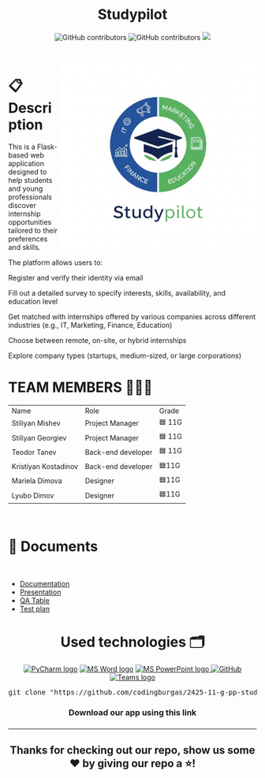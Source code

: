 <h1 align="center">Studypilot </h1>
<p align = "center">
<img alt="GitHub contributors" src="https://img.shields.io/github/contributors/codingburgas/2425-11-g-pp-student-practices-assignment-team11?style=flat-square">
<img alt="GitHub contributors" src="https://img.shields.io/github/repo-size/codingburgas/2425-11-g-pp-student-practices-assignment-team11?style=flat-square">
<img src="https://img.shields.io/github/languages/count/codingburgas/2425-11-g-pp-student-practices-assignment-team11?style=flat-square">
</p><br>
<img align="right" src="./flaskProject/static/images/logo.png" width="400" height ="400">
<h1 align="left">📋 Description </h1>
<p align="left">This is a Flask-based web application designed to help students and young professionals discover internship opportunities tailored to their preferences and skills.

The platform allows users to:

Register and verify their identity via email

Fill out a detailed survey to specify interests, skills, availability, and education level

Get matched with internships offered by various companies across different industries (e.g., IT, Marketing, Finance, Education)

Choose between remote, on-site, or hybrid internships

Explore company types (startups, medium-sized, or large corporations)</p>
 
<h1 align="left">TEAM MEMBERS 👨🏻‍💻</h1>
<table >
<tr>
<td>Name</td>
<td>Role</td>
<td>Grade</td>
</tr>
<tr>
<td>Stiliyan Mishev</td>
<td>Project Manager</td>
<td>🟦 11G</td>
</tr>
<tr>
<td>Stiliyan Georgiev</td>
<td>Project Manager</td>
<td>🟦 11G</td>
</tr>
<tr>
<td>Teodor Tanev</td>
<td>Back-end developer</td>
<td>🟦 11G</td>
</tr>
<tr>
<td>Kristiyan Kostadinov</td>
<td>Back-end developer</td>
<td>🟦11G</td>
</tr>
<tr>
<td>Mariela Dimova</td>
<td>Designer</td>
<td>🟦11G</td>
</tr>
<tr>
<td>Lyubo Dimov</td></td>
<td>Designer</td>
<td>🟦11G</td>
</tr>
</table><br>
 
<h1 align="left">📃 Documents</h1><br>
<ul align="left" >
<li><a href="https://codingburgas-my.sharepoint.com/:w:/g/personal/dhnoneva22_codingburgas_bg/EZJRnu26mZ5LoxX7GJjfS9YB1BK8uydH1JXD5eyg4VBo2A?e=csjw0j">Documentation</a></li>
<li><a href="https://codingburgas-my.sharepoint.com/:p:/g/personal/dhnoneva22_codingburgas_bg/EfA3q-Ddc4tNoLweKRmC1iQBECIOqJZStSbBoIR4jxY5xw?e=E0vgIQ">Presentation</a></li>
<li><a href="https://codingburgas-my.sharepoint.com/:x:/g/personal/dhnoneva22_codingburgas_bg/Ea1qthjGaGhIpqQ1dznEQ6sB0v6BbABtLahBSBz2VEQiuA?e=zvd6yx">QA Table</a></li>    
<li><a href="https://codingburgas-my.sharepoint.com/:w:/g/personal/dhnoneva22_codingburgas_bg/EYB9qNf9FXxBtVt5bBd8pp8BxT9OOprVfn3NchKvZPU3pw?e=MUFeZC">Test plan</a></li>  
</ul>
 
 
<h1 align="center">Used technologies 🗂</h1>
<p align="center">
<a href="[https://code.visualstudio.com/](https://www.jetbrains.com/pycharm/)"><img src="https://upload.wikimedia.org/wikipedia/commons/thumb/1/1d/PyCharm_Icon.svg/2048px-PyCharm_Icon.svg.png" alt="PyCharm logo" width=48px/></a>
<a href="https://www.microsoft.com/en-ww/microsoft-365/word"><img src="https://img.icons8.com/fluency/48/000000/microsoft-word-2019.png" alt="MS Word logo" width=48px /></a>
<a href="https://www.microsoft.com/en-us/microsoft-365/powerpoint"><img src="https://img.icons8.com/fluency/48/000000/microsoft-powerpoint-2019.png" alt="MS PowerPoint logo" width=48px />
<a href="https://git-scm.com/"><img src="https://cdn-icons-png.flaticon.com/512/25/25231.png" alt="GitHub" heigh=48px width=48px/></a>
<a href="https://teams.microsoft.com/_?culture=en-us&country=us#/conversations/19:b01cf915e57b430ea93ab780c4f6b6dc@thread.v2?ctx=chat"><img src="https://upload.wikimedia.org/wikipedia/commons/thumb/c/c9/Microsoft_Office_Teams_%282018%E2%80%93present%29.svg/2203px-Microsoft_Office_Teams_%282018%E2%80%93present%29.svg.png" alt="Teams logo" width=48px/></a><br>

 
 
   
<pre align="center">git clone "https://github.com/codingburgas/2425-11-g-pp-student-practices-assignment-team11"</pre>
<h3 align="center"> Download our app using this link<h3>
<hr>
<h2 align="center">Thanks for checking out our repo, show us some ❤️ by giving our repo a ⭐️!</h2>
